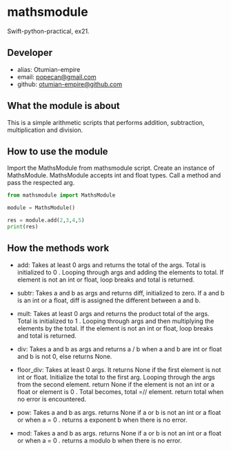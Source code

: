 # mathsmodule

Swift-python-practical, ex21.

## Developer

- alias: Otumian-empire
- email: popecan@gmail.com
- github: otumian-empire@github.com

## What the module is about

This is a simple arithmetic scripts that performs addition, subtraction, multiplication and division.

## How to use the module

Import the MathsModule from mathsmodule script. Create an instance of MathsModule. MathsModule accepts int and float types. Call a method and pass the respected arg.

```python
from mathsmodule import MathsModule

module = MathsModule()

res = module.add(2,3,4,5)
print(res)
```

## How the methods work

- add: Takes at least 0 args and returns the total of the args. Total is initialized to 0 . Looping through args and adding the elements to total. If element is not an int or float, loop breaks and total is returned.

- subtr: Takes a and b as args and returns diff, initialized to zero. If a and b is an int or a float, diff is assigned the different between a and b.

- mult: Takes at least 0 args and returns the product total of the args. Total is initialized to 1 . Looping through args and then multiplying the elements by the total. If the element is not an int or float, loop breaks and total is returned.

- div: Takes a and b as args and returns a / b when a and b are int or float and b is not 0, else returns None.

- floor_div: Takes at least 0 args. It returns None if the first element is not int or float. Initialize the total to the first arg. Looping through the args from the second element. return None if the element is not an int or a float or element is 0 . Total becomes, total =// element. return total when no error is encountered.

- pow: Takes a and b as args. returns None if a or b is not an int or a float or when a = 0 . returns a exponent b when there is no error.

- mod: Takes a and b as args. returns None if a or b is not an int or a float or when a = 0 . returns a modulo b when there is no error.
